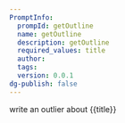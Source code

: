 ```yaml
---
PromptInfo:
  prompId: getOutline
  name: getOutline
  description: getOutline
  required_values: title
  author: 
  tags: 
  version: 0.0.1
dg-publish: false
---
```


write an outlier about {{title}}